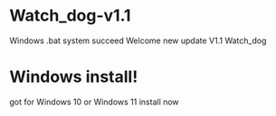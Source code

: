 # Watch_dog-v1.1
Windows .bat system succeed  Welcome new update V1.1 Watch_dog 

# Windows install!
got for Windows 10 or Windows 11 install now
